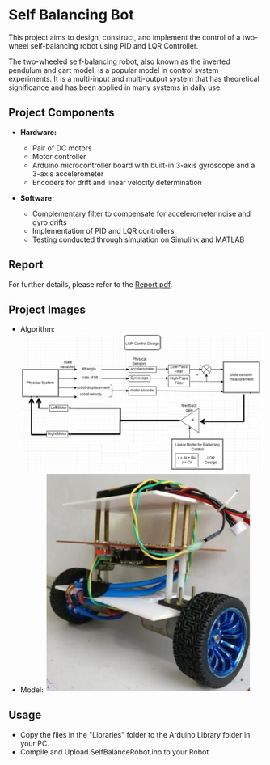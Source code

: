 
# Self Balancing Bot

This project aims to design, construct, and implement the control of a two-wheel self-balancing robot using PID and LQR Controller.

The two-wheeled self-balancing robot, also known as the inverted pendulum and cart model, is a popular model in control system experiments. It is a multi-input and multi-output system that has theoretical significance and has been applied in many systems in daily use.

## Project Components
- **Hardware:**
  - Pair of DC motors
  - Motor controller
  - Arduino microcontroller board with built-in 3-axis gyroscope and a 3-axis accelerometer
  - Encoders for drift and linear velocity determination

- **Software:**
  - Complementary filter to compensate for accelerometer noise and gyro drifts
  - Implementation of PID and LQR controllers
  - Testing conducted through simulation on Simulink and MATLAB

## Report
For further details, please refer to the [Report.pdf](Report.pdf).

## Project Images
- Algorithm: ![Algorithm](Algorithm.png)
- Model: ![Model](Model.png)

## Usage
- Copy the files in the "Libraries" folder to the Arduino Library folder in your PC.
- Compile and Upload SelfBalanceRobot.ino to your Robot
